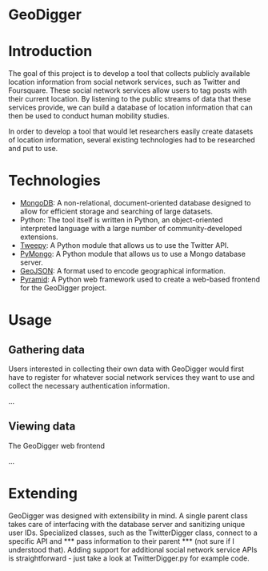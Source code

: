 GeoDigger
=========

# Introduction

The goal of this project is to develop a tool that collects publicly available location information from social network services, such as Twitter and Foursquare. These social network services allow users to tag posts with their current location. By listening to the public streams of data that these services provide, we can build a database of location information that can then be used to conduct human mobility studies.

In order to develop a tool that would let researchers easily create datasets of location information, several existing technologies had to be researched and put to use.

# Technologies

* [MongoDB](mongodb.md):
    A non-relational, document-oriented database designed to allow for
    efficient storage and searching of large datasets.
* Python:
    The tool itself is written in Python, an object-oriented interpreted
    language with a large number of community-developed extensions.
* [Tweepy](tweepy.md):
    A Python module that allows us to use the Twitter API.
* [PyMongo](pymongo.md):
    A Python module that allows us to use a Mongo database server.
* [GeoJSON](geojson.md):
    A format used to encode geographical information.
* [Pyramid](pyramid.md):
    A Python web framework used to create a web-based frontend for the
    GeoDigger project.

# Usage

## Gathering data

Users interested in collecting their own data with GeoDigger would first have to register for whatever social network services they want to use and collect the necessary authentication information.

...

## Viewing data

The GeoDigger web frontend

...

# Extending

GeoDigger was designed with extensibility in mind. A single parent class takes care of interfacing with the database server and sanitizing unique user IDs. Specialized classes, such as the TwitterDigger class, connect to a specific API and *** pass information to their parent *** (not sure if I understood that). Adding support for additional social network service APIs is straightforward - just take a look at TwitterDigger.py for example code.
